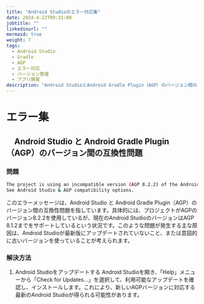 ```yaml
---
title: "Android Studioのエラー対応集"
date: 2024-4-22T09:31:00
jobtitle: ""
linkedinurl: ""
mermaid: true
weight: 7
tags:
  - Android Studio
  - Gradle
  - AGP
  - エラー対応
  - バージョン管理
  - アプリ開発
description: "Android StudioとAndroid Gradle Plugin（AGP）のバージョン間の互換性問題やエラーメッセージに対する解決策をまとめたエラー対応集。アプリ開発でのバージョン管理やエラー解決の手助けになります。"
---
```


# エラー集

## 　Android Studio と Android Gradle Plugin（AGP）のバージョン間の互換性問題

### 問題

```bash
The project is using an incompatible version (AGP 8.2.2) of the Android Gradle plugin. Latest supported version is AGP 8.1.2
See Android Studio & AGP compatibility options.
```

このエラーメッセージは、Android Studio と Android Gradle Plugin（AGP）のバージョン間の互換性問題を指しています。具体的には、プロジェクトがAGPのバージョン8.2.2を使用しているが、現在のAndroid StudioのバージョンはAGP 8.1.2までをサポートしているという状況です。このような問題が発生する主な原因は、Android Studioが最新版にアップデートされていないこと、または意図的に古いバージョンを使っていることが考えられます。

### 解決方法

1. Android Studioをアップデートする
Android Studioを開き、「Help」メニューから「Check for Updates...」を選択して、利用可能なアップデートを確認し、インストールします。これにより、新しいAGPバージョンに対応する最新のAndroid Studioが得られる可能性があります。
